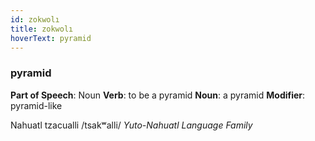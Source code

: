```yaml
---
id: zokwolı
title: zokwolı
hoverText: pyramid
---
```


### pyramid

**Part of Speech**: Noun
**Verb**: to be a pyramid
**Noun**: a pyramid
**Modifier**: pyramid-like

Nahuatl tzacualli /tsakʷalli/
*Yuto-Nahuatl Language Family*